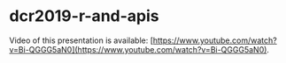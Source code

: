 # dcr2019-r-and-apis

Video of this presentation is available: [https://www.youtube.com/watch?v=Bi-QGGG5aN0](https://www.youtube.com/watch?v=Bi-QGGG5aN0).
